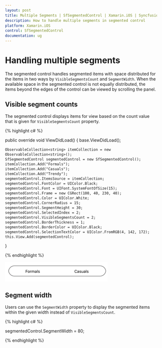 ```yaml
---
layout: post
title: Multiple Segments | SfSegmentedControl | Xamarin.iOS | Syncfusion
description: How to handle multiple segments in segmented control
platform: Xamarin.iOS
control: SfSegmentedControl
documentation: ug
---
```


# Handling multiple segments

The segmented control handles segmented items with space distributed for the items in two ways by `VisibleSegmentsCount` and `SegmentWidth`. When the available space in the segmented control is not equally distributed, the items beyond the edges of the control can be viewed by scrolling the panel.

## Visible segment counts

The segmented control displays items for view based on the count value that is given for `VisibleSegmentsCount` property. 

{% highlight c# %}

public override void ViewDidLoad()
{
    base.ViewDidLoad();

    ObservableCollection<string> itemCollection = new ObservableCollection<string>();
    SfSegmentedControl segmentedControl = new SfSegmentedControl();
    itemCollection.Add("Formals");
    itemCollection.Add("Casuals");
    itemCollection.Add("Trendy");
    segmentedControl.ItemsSource = itemCollection;
    segmentedControl.FontColor = UIColor.Black;
    segmentedControl.Font = UIFont.SystemFontOfSize(15);
    segmentedControl.Frame = new CGRect(100, 40, 230, 40);
    segmentedControl.Color = UIColor.White;
    segmentedControl.CornerRadius = 15;
    segmentedControl.SegmentHeight = 30;
    segmentedControl.SelectedIndex = 2;
    segmentedControl.VisibleSegmentsCount = 2;
    segmentedControl.BorderThickness = 1;
    segmentedControl.BorderColor = UIColor.Black;
    segmentedControl.SelectionTextColor = UIColor.FromRGB(4, 142, 172);
    this.View.Add(segmentedControl);
}

{% endhighlight %}

![](images/Multiple-segments/SegmentedControl_VisibleSegments.png)

## Segment width

Users can use the `SegmentWidth` property to display the segmented items within the given width instead of `VisibleSegmentsCount`.

{% highlight c# %}

segmentedControl.SegmentWidth = 80;

{% endhighlight %}

